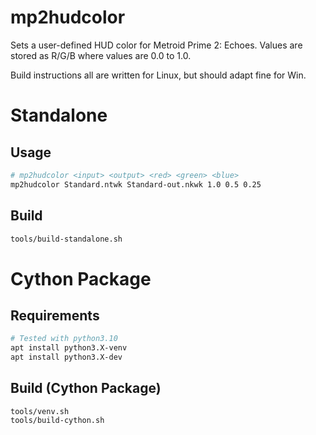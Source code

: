 # mp2hudcolor
Sets a user-defined HUD color for Metroid Prime 2: Echoes. Values are stored as R/G/B where values are 0.0 to 1.0.

Build instructions all are written for Linux, but should adapt fine for Win.

# Standalone

## Usage
```sh
# mp2hudcolor <input> <output> <red> <green> <blue>
mp2hudcolor Standard.ntwk Standard-out.nkwk 1.0 0.5 0.25
```
## Build
```sh
tools/build-standalone.sh
```

# Cython Package

## Requirements
```sh
# Tested with python3.10
apt install python3.X-venv
apt install python3.X-dev
```

## Build (Cython Package)
```
tools/venv.sh
tools/build-cython.sh
```
